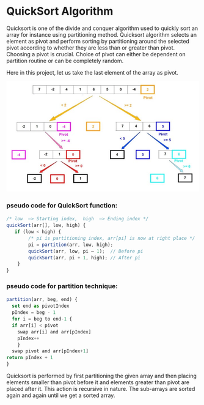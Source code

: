 # QuickSort Algorithm
Quicksort is one of the divide and conquer algorithm used to quickly sort an array for instance using partitioning method. Quicksort algorithm selects an element as pivot and perform sorting by partitioning around the selected pivot according to whether they are less than or greater than pivot. 
Choosing a pivot is crucial. Choice of pivot can either be dependent on partition routine or can be completely random. 

Here in this project, let us take the last element of the array as pivot.

![Quicksort](https://github.com/RohithChevvakula/Quicksort-Visualization/blob/main/Picture1.jpg)
### pseudo code for QuickSort function:
```JavaScript
/* low  –> Starting index,  high  –> Ending index */
quickSort(arr[], low, high) {
   if (low < high) {
        /* pi is partitioning index, arr[pi] is now at right place */
        pi = partition(arr, low, high);
        quickSort(arr, low, pi – 1);  // Before pi
        quickSort(arr, pi + 1, high); // After pi
    }
}
```

### pseudo code for partition technique:
```JavaScript
partition(arr, beg, end) {
  set end as pivotIndex
  pIndex = beg - 1
  for i = beg to end-1 {
  if arr[i] < pivot
    swap arr[i] and arr[pIndex]
    pIndex++
    }
  swap pivot and arr[pIndex+1]
return pIndex + 1
}
```

Quicksort is performed by first partitioning the given array and then placing elements smaller than pivot before it and elements greater than pivot are placed after it. This action is recursive in nature. The sub-arrays are sorted again and again until we get a sorted array. 
